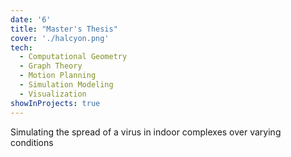 ```yaml
---
date: '6'
title: "Master's Thesis"
cover: './halcyon.png'
tech:
  - Computational Geometry
  - Graph Theory
  - Motion Planning
  - Simulation Modeling
  - Visualization
showInProjects: true
---
```


Simulating the spread of a virus in indoor complexes over varying conditions
